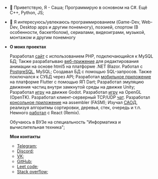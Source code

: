 - 👋 Приветствую, Я - Саша; Программирую в основном на C#. Ещё C++, Python, JS;
- 👀 Я интересуюсь/увлекаюсь программированием (Game-Dev, Web-Dev, Desktop apps и другим понемногу), поэзией, спортом (В особенности, баскетболом), сериалами, видеоиграми, музыкой, монтажом и другим понемногу

- **О моих проектах**

  Разработал [сайт](https://github.com/NemoNology/WEB-Programming) с использованием PHP, подключающийся к MySQL БД;
  Также разрабатываю [веб-прижение](https://github.com/NemoNology/WebAnimEdit) для редактирования анимации на основе html5 на платформе .NET Blazor.
  Работал с [PostgreSQL](https://github.com/NemoNology/DB/tree/main/Lab-s), MySQL; Создавал БД с помощью SQL-запросов. Также поключался к СУБД через API;
  Разработал [мобильное приложение](https://github.com/NemoNology/MobileApplication) на платформе Flutter с помощью ЯП Dart;
  Разработал эмуляцию движения частиц внутри замкнутой среды на движке Unity;
  Разработал [игру](https://github.com/NemoNology/Interactive-graphic-systems/tree/main/Lab-s/3) на движке Godot.
  Разработал [игру](https://github.com/NemoNology/Interactive-graphic-systems/tree/main/Lab-s/2) на OpenGL (OpenTK).
  Разработал клиент-серверный TCP/UDP [чат](https://github.com/NemoNology/CSNT/tree/main/VI/Lab-s/Client-Server%20chat).
  Разработал [консольное приложение](https://github.com/NemoNology/ComputerArchitecture/tree/main/Summer%20practice) на assembler (FASM);
  Изучал [САОД](https://github.com/NemoNology/SDPA), реализуя алгоритмы сортировки, деревья, стек, очередь и т.п.
  Немного [работал](https://github.com/NemoNology/WebAnimEdit/commit/4bfabff01d3573ae18a338dce56d221badfa227f) с React (Remix).
  
  Обучаюсь в ВУЗе на специальность "Информатика и вычислительная техника";

  **Мои контакты**

  - [Telegram](https://t.me/bellkunbogdan);
  - [Discord](https://discord.com/users/411445720374050818);
  - [VK](https://vk.com/bellkunbogdan);
  - [GitHub](https://github.com/NemoNology/);
  - [Leet code](https://leetcode.com/u/NemoNology/);
  - [Stack overflow](https://stackoverflow.com/users/23841077/nemonology);
